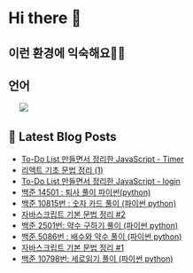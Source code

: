 # Hi there 👋

## 이런 환경에 익숙해요✍🏼

## 언어

<p>
  <img alt="" src="https://img.shields.io/badge/javascript-F7DF1E?style=for-the-badge&logo=javascript&logoColor=black">
  <img alt="" src="https://img.shields.io/badge/jquery-0769AD?style=for-the-badge&logo=jquery&logoColor=white">
  <img alt="" src="https://img.shields.io/badge/html5-E34F26?style=for-the-badge&logo=html5&logoColor=white">
  <img alt="" src="https://img.shields.io/badge/css-1572B6?style=for-the-badge&logo=css3&logoColor=white">
  <img alt="" src="https://img.shields.io/badge/react-61DAFB?style=for-the-badge&logo=react&logoColor=black">
  <img src="https://img.shields.io/badge/python-3776AB?style=for-the-badge&logo=python&logoColor=white">
  </p>

## 📕 Latest Blog Posts

<ul><li><a href='https://yo09.tistory.com/13' target='_blank'>To-Do List 만들면서 정리한 JavaScript - Timer</a></li><li><a href='https://yo09.tistory.com/12' target='_blank'>리액트 기초 문법 정리 (1)</a></li><li><a href='https://yo09.tistory.com/11' target='_blank'>To-Do List 만들면서 정리한 JavaScript - login</a></li><li><a href='https://yo09.tistory.com/10' target='_blank'>백준 14501 : 퇴사 풀이 파이썬(python)</a></li><li><a href='https://yo09.tistory.com/9' target='_blank'>백준 10815번 : 숫자 카드 풀이 (파이썬 python)</a></li><li><a href='https://yo09.tistory.com/8' target='_blank'>자바스크립트 기본 문법 정리 #2</a></li><li><a href='https://yo09.tistory.com/7' target='_blank'>백준 2501번: 약수 구하기 풀이 (파이썬 python)</a></li><li><a href='https://yo09.tistory.com/6' target='_blank'>백준 5086번 : 배수와 약수 풀이 (파이썬 python)</a></li><li><a href='https://yo09.tistory.com/5' target='_blank'>자바스크립트 기본 문법 정리 #1</a></li><li><a href='https://yo09.tistory.com/4' target='_blank'>백준 10798번: 세로읽기 풀이 (파이썬 python)</a></li></ul>